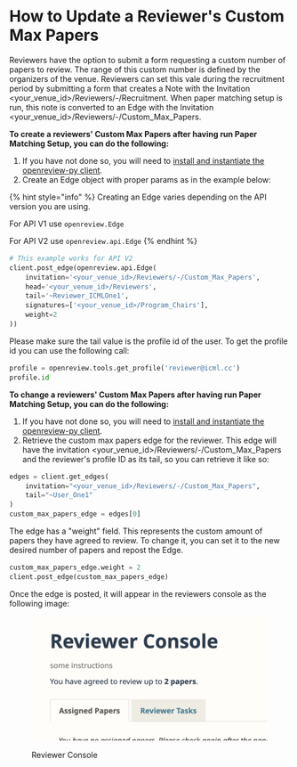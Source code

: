 # How to Update a Reviewer's Custom Max Papers

Reviewers have the option to submit a form requesting a custom number of papers to review. The range of this custom number is defined by the organizers of the venue. Reviewers can set this vale during the recruitment period by submitting a form that creates a Note with the Invitation \<your\_venue\_id>/Reviewers/-/Recruitment. When paper matching setup is run, this note is converted to an Edge with the Invitation \<your\_venue\_id>/Reviewers/-/Custom\_Max\_Papers.&#x20;

**To create a reviewers' Custom Max Papers after having run Paper Matching Setup, you can do the following:**

1. If you have not done so, you will need to [install and instantiate the openreview-py client](../../getting-started/using-the-api/installing-and-instantiating-the-python-client.md).&#x20;
2. Create an Edge object with proper params as in the example below:

{% hint style="info" %}
Creating an Edge varies depending on the API version you are using.

For API V1 use `openreview.Edge`

For API V2 use `openreview.api.Edge`
{% endhint %}

```python
# This example works for API V2
client.post_edge(openreview.api.Edge(
    invitation='<your_venue_id>/Reviewers/-/Custom_Max_Papers',
    head='<your_venue_id>/Reviewers',
    tail='~Reviewer_ICMLOne1',
    signatures=['<your_venue_id>/Program_Chairs'],
    weight=2
))
```

Please make sure the tail value is the profile id of the user. To get the profile id you can use the following call:

```python
profile = openreview.tools.get_profile('reviewer@icml.cc')
profile.id
```

**To change a reviewers' Custom Max Papers after having run Paper Matching Setup, you can do the following:**

1. If you have not done so, you will need to [install and instantiate the openreview-py client](../../getting-started/using-the-api/installing-and-instantiating-the-python-client.md).&#x20;
2. Retrieve the custom max papers edge for the reviewer. This edge will have the invitation \<your\_venue\_id>/Reviewers/-/Custom\_Max\_Papers and the reviewer's profile ID as its tail, so you can retrieve it like so:&#x20;

```python
edges = client.get_edges(
    invitation="<your_venue_id>/Reviewers/-/Custom_Max_Papers",
    tail="~User_One1"
)
custom_max_papers_edge = edges[0]
```

The edge has a "weight" field. This represents the custom amount of papers they have agreed to review. To change it, you can set it to the new desired number of papers and repost the Edge.&#x20;

```python
custom_max_papers_edge.weight = 2
client.post_edge(custom_max_papers_edge)
```

Once the edge is posted, it will appear in the reviewers console as the following image:

<figure><img src="../../.gitbook/assets/image.png" alt=""><figcaption><p>Reviewer Console</p></figcaption></figure>
